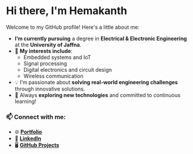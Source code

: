 # Hi there, I'm Hemakanth 

Welcome to my GitHub profile! Here's a little about me:  

-  **I’m currently pursuing** a degree in **Electrical & Electronic Engineering** at the **University of Jaffna**.  
- 🔭 **My interests include**:  
  - Embedded systems and IoT  
  - Signal processing  
  - Digital electronics and circuit design  
  - Wireless communication  
- 💡 I’m passionate about **solving real-world engineering challenges** through innovative solutions.  
- 🌟 Always **exploring new technologies** and committed to continuous learning!  

### 📫 Connect with me:  
- 🌐 [**Portfolio**](https://hemakanthnatkunaraja.github.io/Website/)  
- 💼 [**LinkedIn**](https://www.linkedin.com/in/hemakanth-natkunaraja-232aa2245/)  
- 🖥️ [**GitHub Projects**]((https://github.com/HemakanthNatkunaraja/HemakanthNatkunaraja/edit/main/README.md))
